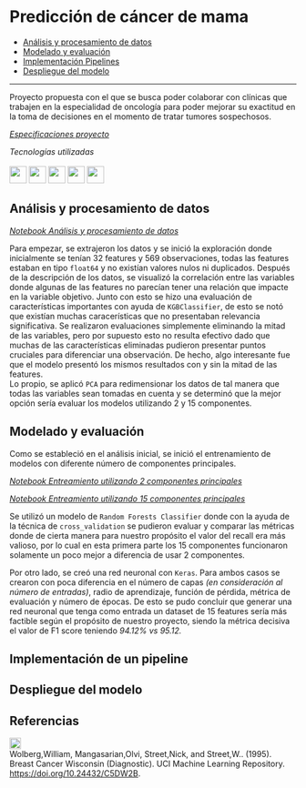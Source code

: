 # Predicción de cáncer de mama

- [Análisis y procesamiento de datos](#análisis-y-procesamiento-de-datos)
- [Modelado y evaluación](#modelado-y-evaluación)
- [Implementación Pipelines](#implementación-de-un-pipeline)
- [Despliegue del modelo](#despliegue-del-modelo)

<hr>

Proyecto propuesta con el que se busca poder colaborar con clínicas que trabajen en la especialidad de oncología para poder mejorar su exactitud en la toma de decisiones en el momento de tratar tumores sospechosos. 

<a href = "https://github.com/DaColcha/breast-cancer-prediction/blob/main/docs/Proyect-Spec.md"> *Especificaciones proyecto* </a> 

*Tecnologías utilizadas*
<br/><br/>
 <img src="https://img.shields.io/badge/Python-FFD43B?style=for-the-badge&logo=python&logoColor=blue" height=30px> <img src="https://img.shields.io/badge/Jupyter-F37626.svg?&style=for-the-badge&logo=Jupyter&logoColor=white" height=30px>  <img src="https://img.shields.io/badge/Keras-FF0000?style=for-the-badge&logo=keras&logoColor=white" height=30px> <img src="https://img.shields.io/badge/Pandas-2C2D72?style=for-the-badge&logo=pandas&logoColor=white" height=30px> <img src="https://img.shields.io/badge/scikit_learn-F7931E?style=for-the-badge&logo=scikit-learn&logoColor=white" height=30px>


## Análisis y procesamiento de datos

<a href = "https://github.com/DaColcha/breast-cancer-prediction/blob/49bca5189337c7642cdfa4296c849642444e1b5b/notebooks/data-preparation.ipynb"> *Notebook Análisis y procesamiento de datos* </a> 

Para empezar, se extrajeron los datos y se inició la exploración donde inicialmente se tenían 32 features y 569 observaciones, todas las features estaban en tipo `float64` y no existían valores nulos ni duplicados. 
Después de la descripción de los datos, se visualizó la correlación entre las variables donde algunas de las features no parecían tener una relación que impacte en la variable objetivo. 
Junto con esto se hizo una evaluación de características importantes con ayuda de `KGBClassifier`, de esto se notó que existían muchas caracerísticas que no presentaban relevancia significativa. Se realizaron evaluaciones simplemente eliminando la mitad de las variables, pero por supuesto esto no resulta efectivo dado que muchas de las características eliminadas pudieron presentar puntos cruciales para diferenciar una observación. De hecho, algo interesante fue que el modelo presentó los mismos resultados con y sin la mitad de las features.  
Lo propio, se aplicó `PCA` para redimensionar los datos de tal manera que todas las variables sean tomadas en cuenta y se determinó que la mejor opción sería evaluar los modelos utilizando 2 y 15 componentes. 

## Modelado y evaluación 
Como se estableció en el análisis inicial, se inició el entrenamiento de modelos con diferente número de componentes principales.

<a href = "https://github.com/DaColcha/breast-cancer-prediction/blob/49bca5189337c7642cdfa4296c849642444e1b5b/notebooks/training-2pca.ipynb"> *Notebook Entreamiento utilizando 2 componentes principales* </a> 

<a href = "https://github.com/DaColcha/breast-cancer-prediction/blob/49bca5189337c7642cdfa4296c849642444e1b5b/notebooks/training-15pca.ipynb"> *Notebook Entreamiento utilizando 15 componentes principales* </a> 

Se utilizó un modelo de `Random Forests Classifier` donde con la ayuda de la técnica de `cross_validation` se pudieron evaluar y comparar las métricas donde de cierta manera para nuestro propósito el valor del recall era más valioso, por lo cual en esta primera parte los 15 componentes funcionaron solamente un poco mejor a diferencia de usar 2 componentes. 

Por otro lado, se creó una red neuronal con `Keras`. Para ambos casos se crearon con poca diferencia en el número de capas *(en consideración al número de entradas)*, radio de aprendizaje, función de pérdida, métrica de evaluación y número de épocas.
De esto se pudo concluir que generar una red neuronal que tenga como entrada un dataset de 15 features sería más factible según el propósito de nuestro proyecto, siendo la métrica decisiva el valor de F1 score teniendo *94.12% vs 95.12.*

## Implementación de un pipeline

## Despliegue del modelo

## Referencias
<a href="https://archive.ics.uci.edu/dataset/17/breast+cancer+wisconsin+diagnostic"><img src="https://img.shields.io/badge/UC%20Irvine-blue?style=for-the-badge" height=20px /></a> <br/>
Wolberg,William, Mangasarian,Olvi, Street,Nick, and Street,W.. (1995). Breast Cancer Wisconsin (Diagnostic). UCI Machine Learning Repository. https://doi.org/10.24432/C5DW2B.